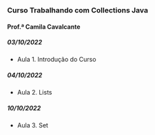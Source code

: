 ### Curso Trabalhando com Collections Java

#### Prof.ª Camila Cavalcante



##### 03/10/2022

- Aula 1. Introdução do Curso



##### 04/10/2022

- Aula 2. Lists

##### 10/10/2022

- Aula 3. Set